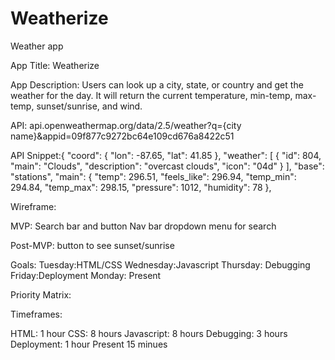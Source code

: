 # Weatherize
Weather app

App Title: Weatherize

App Description: Users can look up a city, state, or country and get the weather for the day. It will return the current temperature, min-temp, max-temp, sunset/sunrise, and wind.

API: api.openweathermap.org/data/2.5/weather?q={city name}&appid=09f877c9272bc64e109cd676a8422c51

API Snippet:{
    "coord": {
        "lon": -87.65,
        "lat": 41.85
    },
    "weather": [
        {
            "id": 804,
            "main": "Clouds",
            "description": "overcast clouds",
            "icon": "04d"
        }
    ],
    "base": "stations",
    "main": {
        "temp": 296.51,
        "feels_like": 296.94,
        "temp_min": 294.84,
        "temp_max": 298.15,
        "pressure": 1012,
        "humidity": 78
    },
    
    
Wireframe:


MVP: 
Search bar and button
Nav bar
dropdown menu for search

Post-MVP: 
button to see sunset/sunrise


Goals: 
Tuesday:HTML/CSS 
Wednesday:Javascript 
Thursday: Debugging
Friday:Deployment
Monday: Present

Priority Matrix: 

Timeframes: 

HTML: 1 hour
CSS: 8 hours
Javascript: 8 hours
Debugging: 3 hours
Deployment: 1 hour
Present 15 minues

